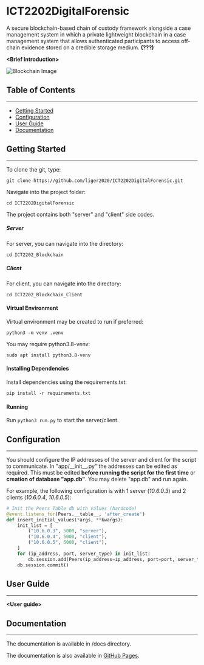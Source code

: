 # **ICT2202DigitalForensic**

A secure blockchain-based chain of custody framework alongside a case management system in which a private lightweight blockchain in a case management system that allows authenticated participants to access off-chain evidence stored on a credible storage medium. **(???)**

**\<Brief Introduction\>**

![Blockchain Image][blockchain]

## Table of Contents
--------------------
- [Getting Started](#getting-started)
- [Configuration](#configuration)
- [User Guide](#user-guide)
- [Documentation](#documentation)

## Getting Started
------------------
To clone the git, type:

`git clone https://github.com/liger2020/ICT2202DigitalForensic.git`

Navigate into the project folder:

`cd ICT2202DigitalForensic`

The project contains both "server" and "client" side codes.

##### Server
For server, you can navigate into the directory:

`cd ICT2202_Blockchain`

##### Client
For client, you can navigate into the directory:

`cd ICT2202_Blockchain_Client`

#### Virtual Environment
Virtual environment may be created to run if preferred:

`python3 -m venv .venv`

You may require python3.8-venv:

`sudo apt install python3.8-venv`

#### Installing Dependencies
Install dependencies using the requirements.txt:

`pip install -r requirements.txt`

#### Running
Run `python3 run.py` to start the server/client.

## Configuration
----------------

You should configure the IP addresses of the server and client for the script to communicate. In "app/\_\_init\_\_.py" the addresses can be edited as required. This must be edited **before running the script for the first time** or **creation of database "app.db"**. You may delete "app.db" and run again.

For example, the following configuration is with 1 server (*10.6.0.3*) and 2 clients (*10.6.0.4*, *10.6.0.5*):

```python
# Init the Peers Table db with values (hardcode)
@event.listens_for(Peers.__table__, 'after_create')
def insert_initial_values(*args, **kwargs):
    init_list = [
        ("10.6.0.3", 5000, "server"),
        ("10.6.0.4", 5000, "client"),
        ("10.6.0.5", 5000, "client"),
    ]
    for (ip_address, port, server_type) in init_list:
        db.session.add(Peers(ip_address=ip_address, port=port, server_type=server_type))
    db.session.commit()
```

## User Guide
-------------
**\<User guide\>**

## Documentation
----------------
The documentation is available in /docs directory.

The documentation is also available in [GitHub Pages][documentation].


[documentation]: https://liger2020.github.io/ICT2202DigitalForensic/

[blockchain]: https://liger2020.github.io/ICT2202DigitalForensic/images/blockchain.png
